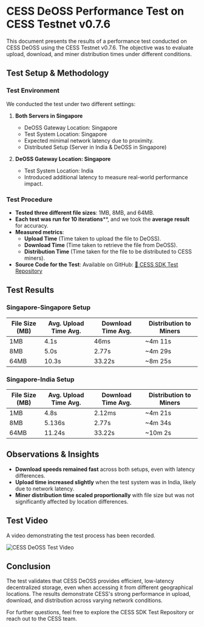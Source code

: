 # CESS DeOSS Performance Test on CESS Testnet v0.7.6

This document presents the results of a performance test conducted on CESS DeOSS using the CESS Testnet v0.7.6. The objective was to evaluate upload, download, and miner distribution times under different conditions.

## Test Setup & Methodology

### Test Environment

We conducted the test under two different settings:

1. **Both Servers in Singapore**

   - DeOSS Gateway Location: Singapore
   - Test System Location: Singapore
   - Expected minimal network latency due to proximity.
   - Distributed Setup (Server in India & DeOSS in Singapore)

2. **DeOSS Gateway Location: Singapore**
   - Test System Location: India
   - Introduced additional latency to measure real-world performance impact.

### Test Procedure

- **Tested three different file sizes**: 1MB, 8MB, and 64MB.
- **Each test was run for 10 iterations****, and we took the **average result** for accuracy.
- **Measured metrics**:
  - **Upload Time** (Time taken to upload the file to DeOSS).
  - **Download Time** (Time taken to retrieve the file from DeOSS).
  - **Distribution Time** (Time taken for the file to be distributed to CESS miners).
- **Source Code for the Test**: Available on GitHub: [🔗 CESS SDK Test Repository](https://github.com/tehsunnliu/cess_sdk_test)

## Test Results

### Singapore-Singapore Setup

| File Size (MB) | Avg. Upload Time Avg. | Download Time Avg. | Distribution to Miners |
| -------------- | --------------------- | ------------------ | ---------------------- |
| 1MB | 4.1s | 46ms | ~4m 11s |
| 8MB | 5.0s | 2.77s | ~4m 29s |
| 64MB | 10.3s | 33.22s | ~8m 25s |

### Singapore-India Setup

| File Size (MB) | Avg. Upload Time Avg. | Download Time Avg. | Distribution to Miners |
| -------------- | --------------------- | ------------------ | ---------------------- |
|1MB | 4.8s | 2.12ms | ~4m 21s |
|8MB | 5.136s | 2.77s | ~4m 34s |
|64MB | 11.24s | 33.22s | ~10m 2s |

## Observations & Insights

- **Download speeds remained fast** across both setups, even with latency differences.
- **Upload time increased slightly** when the test system was in India, likely due to network latency.
- **Miner distribution time scaled proportionally** with file size but was not significantly affected by location differences.

## Test Video

A video demonstrating the test process has been recorded.

![CESS DeOSS Test Video](https://youtu.be/-V7rzxBxVTc)

## Conclusion

The test validates that CESS DeOSS provides efficient, low-latency decentralized storage, even when accessing it from different geographical locations. The results demonstrate CESS's strong performance in upload, download, and distribution across varying network conditions.

For further questions, feel free to explore the CESS SDK Test Repository or reach out to the CESS team.
